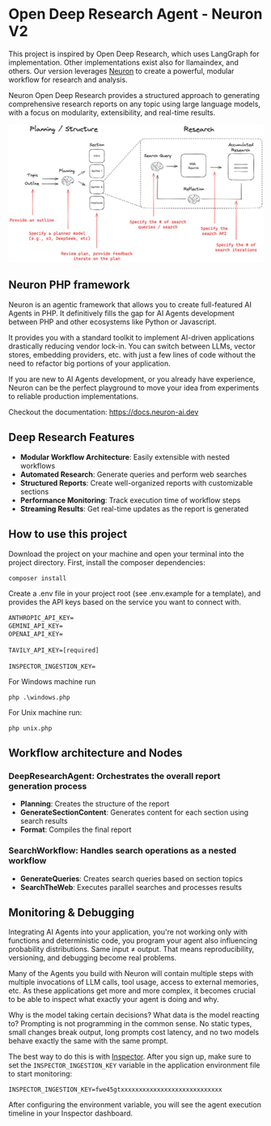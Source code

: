 # Open Deep Research Agent - Neuron V2
This project is inspired by Open Deep Research, which uses LangGraph for implementation. Other implementations exist 
also for llamaindex, and others. Our version leverages [Neuron](https://docs.neuron-ai.dev/v2/) to create a powerful, 
modular workflow for research and analysis.

Neuron Open Deep Research provides a structured approach to generating comprehensive research reports on any topic using large language models, 
with a focus on modularity, extensibility, and real-time results.

![](cover.png)

## Neuron PHP framework
Neuron is an agentic framework that allows you to create full-featured AI Agents in PHP.
It definitively fills the gap for AI Agents development between PHP and other ecosystems like Python or Javascript.

It provides you with a standard toolkit to implement AI-driven applications drastically reducing vendor lock-in.
You can switch between LLMs, vector stores, embedding providers, etc. with just a few lines of code without the
need to refactor big portions of your application.

If you are new to AI Agents development, or you already have experience, Neuron can be the perfect playground
to move your idea from experiments to reliable production implementations.

Checkout the documentation: https://docs.neuron-ai.dev

## Deep Research Features

- **Modular Workflow Architecture**: Easily extensible with nested workflows
- **Automated Research**: Generate queries and perform web searches
- **Structured Reports**: Create well-organized reports with customizable sections
- **Performance Monitoring**: Track execution time of workflow steps
- **Streaming Results**: Get real-time updates as the report is generated

## How to use this project
Download the project on your machine and open your terminal into the project directory. First, install the composer dependencies:

```
composer install
```

Create a .env file in your project root (see .env.example for a template), and provides the API keys based on 
the service you want to connect with.

```dotenv
ANTHROPIC_API_KEY=
GEMINI_API_KEY=
OPENAI_API_KEY=

TAVILY_API_KEY=[required]

INSPECTOR_INGESTION_KEY=
```

For Windows machine run

```
php .\windows.php
```

For Unix machine run:

```
php unix.php
```

## Workflow architecture and Nodes

### DeepResearchAgent: Orchestrates the overall report generation process

- **Planning**: Creates the structure of the report
- **GenerateSectionContent**: Generates content for each section using search results
- **Format**: Compiles the final report

### SearchWorkflow: Handles search operations as a nested workflow

- **GenerateQueries**: Creates search queries based on section topics
- **SearchTheWeb**: Executes parallel searches and processes results

## Monitoring & Debugging

Integrating AI Agents into your application, you're not working only with functions and deterministic code,
you program your agent also influencing probability distributions. Same input ≠ output.
That means reproducibility, versioning, and debugging become real problems.

Many of the Agents you build with Neuron will contain multiple steps with multiple invocations of LLM calls,
tool usage, access to external memories, etc. As these applications get more and more complex, it becomes crucial
to be able to inspect what exactly your agent is doing and why.

Why is the model taking certain decisions? What data is the model reacting to? Prompting is not programming
in the common sense. No static types, small changes break output, long prompts cost latency,
and no two models behave exactly the same with the same prompt.

The best way to do this is with [Inspector](https://inspector.dev). After you sign up,
make sure to set the `INSPECTOR_INGESTION_KEY` variable in the application environment file to start monitoring:

```dotenv
INSPECTOR_INGESTION_KEY=fwe45gtxxxxxxxxxxxxxxxxxxxxxxxxxxxx
```

After configuring the environment variable, you will see the agent execution timeline in your Inspector dashboard.